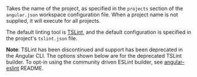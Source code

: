 Takes the name of the project, as specified in the  `projects` section of the `angular.json` workspace configuration file.
When a project name is not supplied, it will execute for all projects.

The default linting tool is [TSLint](https://palantir.github.io/tslint/), and the default configuration is specified in the project's `tslint.json` file.

**Note**: TSLint has been discontinued and support has been deprecated in the Angular CLI. The options shown below are for the deprecated TSLint builder.
To opt-in using the community driven ESLint builder, see [angular-eslint](https://github.com/angular-eslint/angular-eslint#migrating-from-codelyzer-and-tslint) README.
